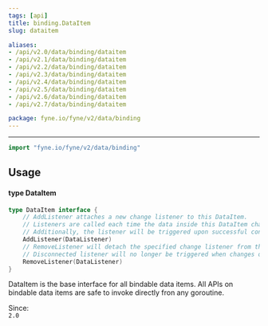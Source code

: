 ```yaml
---
tags: [api]
title: binding.DataItem
slug: dataitem

aliases:
- /api/v2.0/data/binding/dataitem
- /api/v2.1/data/binding/dataitem
- /api/v2.2/data/binding/dataitem
- /api/v2.3/data/binding/dataitem
- /api/v2.4/data/binding/dataitem
- /api/v2.5/data/binding/dataitem
- /api/v2.6/data/binding/dataitem
- /api/v2.7/data/binding/dataitem

package: fyne.io/fyne/v2/data/binding
---
```



---
```go
import "fyne.io/fyne/v2/data/binding"
```

## Usage

#### type DataItem

```go
type DataItem interface {
	// AddListener attaches a new change listener to this DataItem.
	// Listeners are called each time the data inside this DataItem changes.
	// Additionally, the listener will be triggered upon successful connection to get the current value.
	AddListener(DataListener)
	// RemoveListener will detach the specified change listener from the DataItem.
	// Disconnected listener will no longer be triggered when changes occur.
	RemoveListener(DataListener)
}
```

DataItem is the base interface for all bindable data items. All APIs on bindable data items are safe to invoke directly fron any goroutine.


<div class="since">Since: <code>
2.0</code></div>
